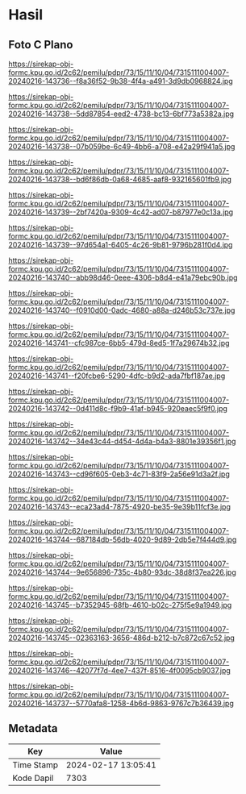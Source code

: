 # Hasil

## Foto C Plano

https://sirekap-obj-formc.kpu.go.id/2c62/pemilu/pdpr/73/15/11/10/04/7315111004007-20240216-143736--f8a36f52-9b38-4f4a-a491-3d9db0968824.jpg

https://sirekap-obj-formc.kpu.go.id/2c62/pemilu/pdpr/73/15/11/10/04/7315111004007-20240216-143738--5dd87854-eed2-4738-bc13-6bf773a5382a.jpg

https://sirekap-obj-formc.kpu.go.id/2c62/pemilu/pdpr/73/15/11/10/04/7315111004007-20240216-143738--07b059be-6c49-4bb6-a708-e42a29f941a5.jpg

https://sirekap-obj-formc.kpu.go.id/2c62/pemilu/pdpr/73/15/11/10/04/7315111004007-20240216-143738--bd6f86db-0a68-4685-aaf8-932165601fb9.jpg

https://sirekap-obj-formc.kpu.go.id/2c62/pemilu/pdpr/73/15/11/10/04/7315111004007-20240216-143739--2bf7420a-9309-4c42-ad07-b87977e0c13a.jpg

https://sirekap-obj-formc.kpu.go.id/2c62/pemilu/pdpr/73/15/11/10/04/7315111004007-20240216-143739--97d654a1-6405-4c26-9b81-9796b281f0d4.jpg

https://sirekap-obj-formc.kpu.go.id/2c62/pemilu/pdpr/73/15/11/10/04/7315111004007-20240216-143740--abb98d46-0eee-4306-b8d4-e41a79ebc90b.jpg

https://sirekap-obj-formc.kpu.go.id/2c62/pemilu/pdpr/73/15/11/10/04/7315111004007-20240216-143740--f0910d00-0adc-4680-a88a-d246b53c737e.jpg

https://sirekap-obj-formc.kpu.go.id/2c62/pemilu/pdpr/73/15/11/10/04/7315111004007-20240216-143741--cfc987ce-6bb5-479d-8ed5-1f7a29674b32.jpg

https://sirekap-obj-formc.kpu.go.id/2c62/pemilu/pdpr/73/15/11/10/04/7315111004007-20240216-143741--f20fcbe6-5290-4dfc-b9d2-ada7fbf187ae.jpg

https://sirekap-obj-formc.kpu.go.id/2c62/pemilu/pdpr/73/15/11/10/04/7315111004007-20240216-143742--0d411d8c-f9b9-41af-b945-920eaec5f9f0.jpg

https://sirekap-obj-formc.kpu.go.id/2c62/pemilu/pdpr/73/15/11/10/04/7315111004007-20240216-143742--34e43c44-d454-4d4a-b4a3-8801e39356f1.jpg

https://sirekap-obj-formc.kpu.go.id/2c62/pemilu/pdpr/73/15/11/10/04/7315111004007-20240216-143743--cd96f605-0eb3-4c71-83f9-2a56e91d3a2f.jpg

https://sirekap-obj-formc.kpu.go.id/2c62/pemilu/pdpr/73/15/11/10/04/7315111004007-20240216-143743--eca23ad4-7875-4920-be35-9e39b11fcf3e.jpg

https://sirekap-obj-formc.kpu.go.id/2c62/pemilu/pdpr/73/15/11/10/04/7315111004007-20240216-143744--687184db-56db-4020-9d89-2db5e7f444d9.jpg

https://sirekap-obj-formc.kpu.go.id/2c62/pemilu/pdpr/73/15/11/10/04/7315111004007-20240216-143744--9e656896-735c-4b80-93dc-38d8f37ea226.jpg

https://sirekap-obj-formc.kpu.go.id/2c62/pemilu/pdpr/73/15/11/10/04/7315111004007-20240216-143745--b7352945-68fb-4610-b02c-275f5e9a1949.jpg

https://sirekap-obj-formc.kpu.go.id/2c62/pemilu/pdpr/73/15/11/10/04/7315111004007-20240216-143745--02363163-3656-486d-b212-b7c872c67c52.jpg

https://sirekap-obj-formc.kpu.go.id/2c62/pemilu/pdpr/73/15/11/10/04/7315111004007-20240216-143746--42077f7d-4ee7-437f-8516-4f0095cb9037.jpg

https://sirekap-obj-formc.kpu.go.id/2c62/pemilu/pdpr/73/15/11/10/04/7315111004007-20240216-143737--5770afa8-1258-4b6d-9863-9767c7b36439.jpg


## Metadata

| Key        | Value               |
| ---------- | ------------------- |
| Time Stamp | 2024-02-17 13:05:41 |
| Kode Dapil | 7303                |



